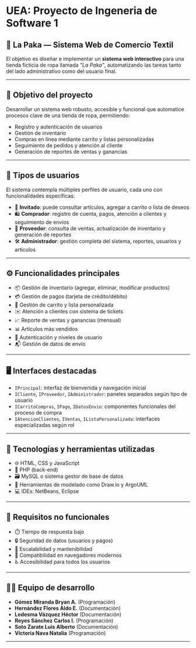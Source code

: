 # UEA: Proyecto de Ingeneria de Software 1
## 🛒 La Paka — Sistema Web de Comercio Textil

El objetivo es diseñar e implementar un **sistema web interactivo** para una tienda ficticia de ropa llamada *"La Paka"*, automatizando las tareas tanto del lado administrativo como del usuario final.

---

## 🎯 Objetivo del proyecto

Desarrollar un sistema web robusto, accesible y funcional que automatice procesos clave de una tienda de ropa, permitiendo:

- Registro y autenticación de usuarios
- Gestión de inventario
- Compras en línea mediante carrito y listas personalizadas
- Seguimiento de pedidos y atención al cliente
- Generación de reportes de ventas y ganancias

---

## 👥 Tipos de usuarios

El sistema contempla múltiples perfiles de usuario, cada uno con funcionalidades específicas:

- 👤 **Invitado**: puede consultar artículos, agregar a carrito o lista de deseos
- 🛍️ **Comprador**: registro de cuenta, pagos, atención a clientes y seguimiento de envíos
- 🏪 **Proveedor**: consulta de ventas, actualización de inventario y generación de reportes
- 🛠️ **Administrador**: gestión completa del sistema, reportes, usuarios y artículos

---

## ⚙️ Funcionalidades principales

- 📦 Gestión de inventario (agregar, eliminar, modificar productos)
- 💳 Gestión de pagos (tarjeta de crédito/débito)
- 🛒 Gestión de carrito y lista personalizada
- ✉️ Atención a clientes con sistema de tickets
- 📈 Reporte de ventas y ganancias (mensual)
- 📊 Artículos más vendidos
- 🔐 Autenticación y niveles de usuario
- 📬 Gestión de datos de envío

---

## 🖥️ Interfaces destacadas

- `IPrincipal`: interfaz de bienvenida y navegación inicial
- `ICliente`, `IProveedor`, `IAdministrador`: paneles separados según tipo de usuario
- `ICarritoCompras`, `IPago`, `IDatosEnvio`: componentes funcionales del proceso de compra
- `IAtencionClientes`, `IVentas`, `IListaPersonalizada`: interfaces especializadas según rol

---

## 🧩 Tecnologías y herramientas utilizadas

- 🌐 HTML, CSS y JavaScript
- 🐘 PHP (back-end)
- 🗃️ MySQL o sistema gestor de base de datos
- 🧰 Herramientas de modelado como Draw.io y ArgoUML
- 💻 IDEs: NetBeans, Eclipse

---

## 🧪 Requisitos no funcionales

- ⏱️ Tiempo de respuesta bajo
- 🔒 Seguridad de datos (usuarios y pagos)
- 🧱 Escalabilidad y mantenibilidad
- 📱 Compatibilidad en navegadores modernos
- ♿ Accesibilidad para todos los usuarios

---

## 👨‍💻 Equipo de desarrollo

- **Gómez Miranda Bryan A.** (Programación) 
- **Hernández Flores Aldo E.** (Documentación)
- **Ledesma Vázquez Héctor** (Documentación)
- **Reyes Sánchez Carlos I.**  (Programación)
- **Soto Zarate Luis Alberto**  (Documentación)
- **Victoria Nava Natalia** (Programación)

---

